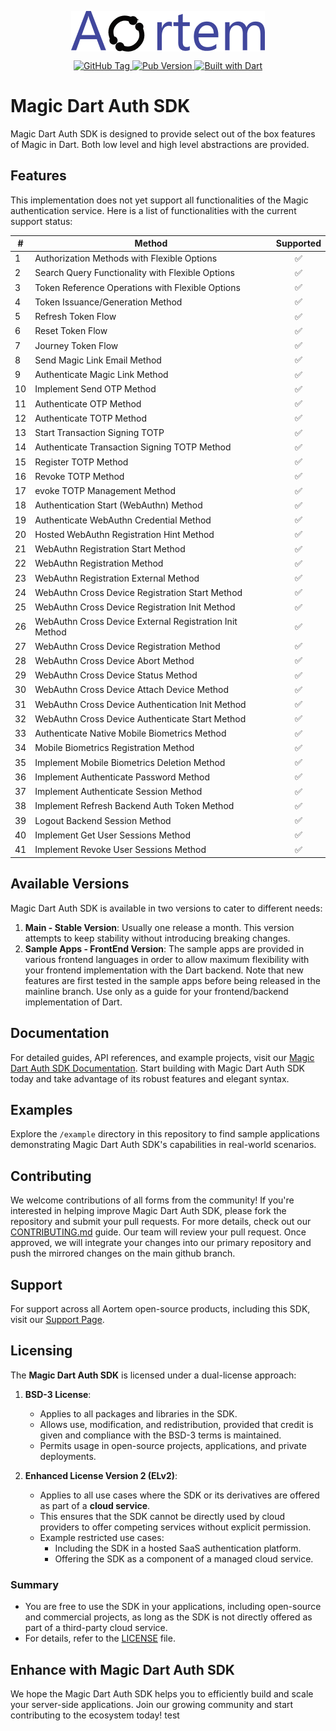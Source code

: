 <p align="center">
  <picture>
    <source media="(prefers-color-scheme: dark)" srcset="https://raw.githubusercontent.com/aortem/logos/main/Aortem-logo-small.png" />
    <img align="center" alt="Aortem Logo" src="https://raw.githubusercontent.com/aortem/logos/main/Aortem-logo-small.png" />
  </picture>
</p>

<!-- x-hide-in-docs-end -->
<p align="center" class="github-badges">
  <!-- GitHub Tag Badge -->
  <a href="https://github.com/aortem/magic-dart-auth-sdk/tags">
    <img alt="GitHub Tag" src="https://img.shields.io/github/v/tag/aortem/magic-dart-auth-sdk?style=for-the-badge" />
  </a>
  <!-- Dart-Specific Badges -->
  <a href="https://pub.dev/packages/magic_dart_auth_sdk">
    <img alt="Pub Version" src="https://img.shields.io/pub/v/magic_dart_auth_sdk.svg?style=for-the-badge" />
  </a>
  <a href="https://dart.dev/">
    <img alt="Built with Dart" src="https://img.shields.io/badge/Built%20with-Dart-blue.svg?style=for-the-badge" />
  </a>
<!-- x-hide-in-docs-start -->

# Magic Dart Auth SDK

Magic Dart Auth SDK is designed to provide select out of the box features of Magic in Dart.  Both low level and high level abstractions are provided.

## Features
This implementation does not yet support all functionalities of the Magic authentication service. Here is a list of functionalities with the current support status:

| #  | Method                                                     | Supported |
|----|------------------------------------------------------------|:---------:|
| 1  | Authorization Methods with Flexible Options                | ✅        |
| 2  | Search Query Functionality with Flexible Options           | ✅        |
| 3  | Token Reference Operations with Flexible Options           | ✅        |
| 4  | Token Issuance/Generation Method                           | ✅        |
| 5  | Refresh Token Flow                                         | ✅        |
| 6  | Reset Token Flow                                           | ✅        |
| 7  | Journey Token Flow                                         | ✅        |
| 8  | Send Magic Link Email Method                               | ✅        |
| 9  | Authenticate Magic Link Method                             | ✅        |
| 10 | Implement Send OTP Method                                  | ✅        |
| 11 | Authenticate OTP Method                                    | ✅        |
| 12 | Authenticate TOTP Method                                   | ✅        |
| 13 | Start Transaction Signing TOTP                             | ✅        |
| 14 | Authenticate Transaction Signing TOTP Method               | ✅        |
| 15 | Register TOTP Method                                       | ✅        |
| 16 | Revoke TOTP Method                                         | ✅        |
| 17 | evoke TOTP Management Method                               | ✅        |
| 18 | Authentication Start (WebAuthn) Method                     | ✅        |
| 19 | Authenticate WebAuthn Credential Method                    | ✅        |
| 20 | Hosted WebAuthn Registration Hint Method                   | ✅        |
| 21 | WebAuthn Registration Start Method                         | ✅        |
| 22 | WebAuthn Registration Method                               | ✅        |
| 23 | WebAuthn Registration External Method                      | ✅        |
| 24 | WebAuthn Cross Device Registration Start Method            | ✅        |
| 25 | WebAuthn Cross Device Registration Init Method             | ✅        |
| 26 | WebAuthn Cross Device External Registration Init Method    | ✅        |
| 27 | WebAuthn Cross Device Registration Method                  | ✅        |
| 28 | WebAuthn Cross Device Abort Method                         | ✅        |
| 29 | WebAuthn Cross Device Status Method                        | ✅        |
| 30 | WebAuthn Cross Device Attach Device Method                 | ✅        |
| 31 | WebAuthn Cross Device Authentication Init Method           | ✅        |
| 32 | WebAuthn Cross Device Authenticate Start Method            | ✅        |
| 33 | Authenticate Native Mobile Biometrics Method               | ✅        |
| 34 | Mobile Biometrics Registration Method                      | ✅        |
| 35 | Implement Mobile Biometrics Deletion Method                | ✅        |
| 36 | Implement Authenticate Password Method                     | ✅        |
| 37 | Implement Authenticate Session Method                      | ✅        |
| 38 | Implement Refresh Backend Auth Token Method                | ✅        |
| 39 | Logout Backend Session Method                              | ✅        |
| 40 | Implement Get User Sessions Method                         | ✅        |
| 41 | Implement Revoke User Sessions Method                      | ✅        |

## Available Versions

Magic Dart Auth SDK is available in two versions to cater to different needs:

1. **Main - Stable Version**: Usually one release a month.  This version attempts to keep stability without introducing breaking changes.
2. **Sample Apps - FrontEnd Version**: The sample apps are provided in various frontend languages in order to allow maximum flexibility with your frontend implementation with the Dart backend.  Note that new features are first tested in the sample apps before being released in the mainline branch. Use only as a guide for your frontend/backend implementation of Dart.

## Documentation

For detailed guides, API references, and example projects, visit our [Magic Dart Auth SDK Documentation](https://sdks.aortem.io/magic-dart-auth-sdk). Start building with  Magic Dart Auth SDK today and take advantage of its robust features and elegant syntax.

## Examples

Explore the `/example` directory in this repository to find sample applications demonstrating  Magic Dart Auth SDK's capabilities in real-world scenarios.

## Contributing

We welcome contributions of all forms from the community! If you're interested in helping improve  Magic Dart Auth SDK, please fork the repository and submit your pull requests. For more details, check out our [CONTRIBUTING.md](CONTRIBUTING.md) guide.  Our team will review your pull request. Once approved, we will integrate your changes into our primary repository and push the mirrored changes on the main github branch.

## Support

For support across all Aortem open-source products, including this SDK, visit our [Support Page](https://aortem.io/support).

## Licensing

The **Magic Dart Auth SDK** is licensed under a dual-license approach:

1. **BSD-3 License**:
   - Applies to all packages and libraries in the SDK.
   - Allows use, modification, and redistribution, provided that credit is given and compliance with the BSD-3 terms is maintained.
   - Permits usage in open-source projects, applications, and private deployments.

2. **Enhanced License Version 2 (ELv2)**:
   - Applies to all use cases where the SDK or its derivatives are offered as part of a **cloud service**.
   - This ensures that the SDK cannot be directly used by cloud providers to offer competing services without explicit permission.
   - Example restricted use cases:
     - Including the SDK in a hosted SaaS authentication platform.
     - Offering the SDK as a component of a managed cloud service.

### **Summary**
- You are free to use the SDK in your applications, including open-source and commercial projects, as long as the SDK is not directly offered as part of a third-party cloud service.
- For details, refer to the [LICENSE](LICENSE.md) file.

## Enhance with Magic Dart Auth SDK

We hope the Magic Dart Auth SDK helps you to efficiently build and scale your server-side applications. Join our growing community and start contributing to the ecosystem today!  test